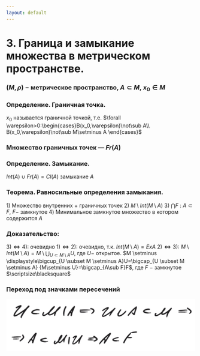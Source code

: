 ```yaml
---
layout: default
---
```

# 3. Граница и замыкание множества в метрическом пространстве.

### $(M,\rho)~-~$метрическое пространство, $A\subset M,~x_0\in M$

### Определение. Граничная точка.
$x_0$ называется граничной точкой, т.е. $\forall \varepsilon>0:\begin{cases}B(x_0,\varepsilon)\not\sub A\\
B(x_0,\varepsilon)\not\sub M\setminus A
\end{cases}$

### Множество граничных точек — $Fr(A)$

### Определение. Замыкание.
$Int(A)~\cup~Fr(A)=Cl(A)$ замыкание $A$

### Теорема. Равносильные определения замыкания.
$1)$ Множество внутренних + граничных точек
$2)$ $M \setminus Int(M \setminus A)$
$3)$ $\bigcap F$ : $A \subset F$, $F -$  замкнутое
$4)$ Минимальное замкнутое множество в котором содержится $A$

### Доказательство:
$3)\Leftrightarrow4)$: очевидно
$1)\Leftrightarrow2)$: очевидно, т.к. $Int(M \setminus A) = Ex A$
$2)\Leftrightarrow3)$:
$M \setminus Int(M \setminus A) = M \setminus \displaystyle\bigcup_{U \subset M \setminus A}U,$ где $U -$  открытое.
$M \setminus \displaystyle\bigcup_{U \subset M \setminus A}U=\bigcap_{U \subset M \setminus A} {M\setminus U}=\bigcap_{A\sub F}F$, где $F~-$ замкнутое  $\scriptsize\blacksquare$

### Переход под значками пересечений

![Untitled](sem2/notes/topology/notes/19-02-24/Untitled%201.png)